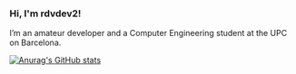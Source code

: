 ### Hi, I'm rdvdev2!
I’m an amateur developer and a Computer Engineering student at the UPC on Barcelona.

[![Anurag's GitHub stats](https://github-readme-stats.vercel.app/api?username=rdvdev2&theme=dark&hide_title=true)](https://github.com/anuraghazra/github-readme-stats)
